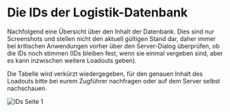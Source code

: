 # Die IDs der Logistik-Datenbank

Nachfolgend eine Übersicht über den Inhalt der Datenbank. Dies sind nur Screenshots und stellen nicht den aktuell gültigen Stand dar, daher immer bei kritischen Anwendungen vorher über den Server-Dialog überprüfen, ob die IDs noch stimmen (IDs bleiben fest, wenn sie einmal vergeben sind, aber es kann inzwischen weitere Loadouts geben).

Die Tabelle wird verkürzt wiedergegeben, für den genauen Inhalt des Loadouts bitte bei eurem Zugführer nachfragen oder auf dem Server selbst nachschauen.

![IDs Seite 1](http://i.imgur.com/bzhmy2o.png)